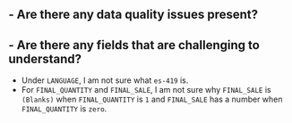 ## - Are there any data quality issues present?




## - Are there any fields that are challenging to understand?

- Under `LANGUAGE`, I am not sure what `es-419` is.
- For `FINAL_QUANTITY` and `FINAL_SALE`, I am not sure why `FINAL_SALE` is `(Blanks)` when `FINAL_QUANTITY` is `1` and `FINAL_SALE` has a number when `FINAL_QUANTITY` is `zero`.
